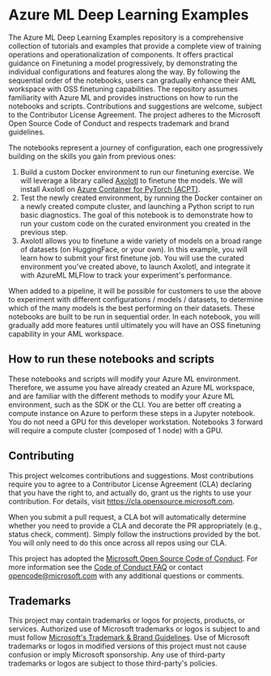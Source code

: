 # Azure ML Deep Learning Examples

The Azure ML Deep Learning Examples repository is a comprehensive collection of tutorials and examples that provide a complete view of training operations and operationalization of components. It offers practical guidance on Finetuning a model progressively, by demonstrating the individual configurations and features along the way. By following the sequential order of the notebooks, users can gradually enhance their AML workspace with OSS finetuning capabilities. The repository assumes familiarity with Azure ML and provides instructions on how to run the notebooks and scripts. Contributions and suggestions are welcome, subject to the Contributor License Agreement. The project adheres to the Microsoft Open Source Code of Conduct and respects trademark and brand guidelines.

The notebooks represent a journey of configuration, each one progressively building on the skills you gain from previous ones:

1. Build a custom Docker environment to run our finetuning exercise. We will leverage a library called [Axolotl](https://github.com/OpenAccess-AI-Collective/axolotl) to finetune the models. We will install Axolotl on [Azure Container for PyTorch (ACPT)](https://learn.microsoft.com/en-us/azure/machine-learning/resource-azure-container-for-pytorch?view=azureml-api-2).
2. Test the newly created environment, by running the Docker container on a newly created compute cluster, and launching a Python script to run basic diagnostics. The goal of this notebook is to demonstrate how to run your custom code on the curated environment you created in the previous step.
3. Axolotl allows you to finetune a wide variety of models on a broad range of datasets (on HuggingFace, or your own). In this example, you will learn how to submit your first finetune job. You will use the curated environment you've created above, to launch Axolotl, and integrate it with AzureML MLFlow to track your experiment's performance.


When added to a pipeline, it will be possible for customers to use the above to experiment with different configurations / models / datasets, to determine which of the many models is the best performing on their datasets.
These notebooks are built to be run in sequential order. In each notebook, you will gradually add more features until ultimately you will have an OSS finetuning capability in your AML workspace. 


## How to run these notebooks and scripts

These notebooks and scripts will modify your Azure ML environment. Therefore, we assume you have already created an Azure ML workspace, and are familiar with the different methods to modify your Azure ML environment, such as the SDK or the CLI. You are better off creating a compute instance on Azure to perform these steps in a Jupyter notebook. You do not need a GPU for this developer workstation.
Notebooks 3 forward will require a compute cluster (composed of 1 node) with a GPU.


## Contributing

This project welcomes contributions and suggestions.  Most contributions require you to agree to a
Contributor License Agreement (CLA) declaring that you have the right to, and actually do, grant us
the rights to use your contribution. For details, visit https://cla.opensource.microsoft.com.

When you submit a pull request, a CLA bot will automatically determine whether you need to provide
a CLA and decorate the PR appropriately (e.g., status check, comment). Simply follow the instructions
provided by the bot. You will only need to do this once across all repos using our CLA.

This project has adopted the [Microsoft Open Source Code of Conduct](https://opensource.microsoft.com/codeofconduct/).
For more information see the [Code of Conduct FAQ](https://opensource.microsoft.com/codeofconduct/faq/) or
contact [opencode@microsoft.com](mailto:opencode@microsoft.com) with any additional questions or comments.

## Trademarks

This project may contain trademarks or logos for projects, products, or services. Authorized use of Microsoft 
trademarks or logos is subject to and must follow 
[Microsoft's Trademark & Brand Guidelines](https://www.microsoft.com/en-us/legal/intellectualproperty/trademarks/usage/general).
Use of Microsoft trademarks or logos in modified versions of this project must not cause confusion or imply Microsoft sponsorship.
Any use of third-party trademarks or logos are subject to those third-party's policies.
